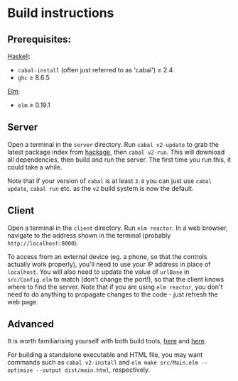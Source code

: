 Build instructions
==================

Prerequisites:
--------------

[Haskell](https://www.haskell.org/):
- `cabal-install` (often just referred to as 'cabal') ≥ 2.4
- `ghc` ≥ 8.6.5

[Elm](https://elm-lang.org/):
- `elm` ≥ 0.19.1

Server
------

Open a terminal in the `server` directory. Run `cabal v2-update` to grab the latest package index from [hackage](https://hackage.haskell.org/), then `cabal v2-run`. This will download all dependencies, then build and run the server. The first time you run this, it could take a while.

Note that if your version of `cabal` is at least `3.0` you can just use `cabal update`, `cabal run` etc. as the `v2` build system is now the default.

Client
------

Open a terminal in the `client` directory. Run `elm reactor`. In a web browser, navigate to the address shown in the terminal (probably `http://localhost:8000`).

To access from an external device (eg. a phone, so that the controls actually work properly), you'll need to use your IP address in place of `localhost`. You will also need to update the value of `urlBase` in `src/Config.elm` to match (don't change the port!), so that the client knows where to find the server. Note that if you are using `elm reactor`, you don't need to do anything to propagate changes to the code - just refresh the web page.

Advanced
--------

It is worth familiarising yourself with both build tools, [here](https://www.haskell.org/cabal/users-guide/nix-local-build-overview.html) and [here](https://guide.elm-lang.org/install/elm.html).

For building a standalone executable and HTML file, you may want commands such as `cabal v2-install` and `elm make src/Main.elm --optimize --output dist/main.html`, respectively.
